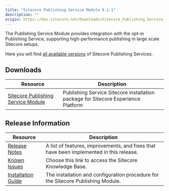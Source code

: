 ```yaml
---
title: "Sitecore Publishing Service Module 9.1.1"
description: ""
origin: https://dev.sitecore.net/Downloads/Sitecore_Publishing_Service_Module/9x/Sitecore_Publishing_Service_Module_911.aspx
---
```


The Publishing Service Module provides integration with the opt-in Publishing Service, supporting high-performance publishing in large scale Sitecore setups.

Here you will find [all available versions](/downloads/Sitecore_Publishing_Service) of Sitecore Publishing Services.

## Downloads

 | Resource | Description |
 | --- | --- |
 | [Sitecore Publishing Service Module](https://scdp.blob.core.windows.net/downloads/Sitecore%20Publishing%20Service%20Module/9x/Sitecore%20Publishing%20Service%20Module%20911/Secure/Sitecore%20Publishing%20Module%209.1.1.0%20rev.%20r00554.zip) | Publishing Service Sitecore installation package for Sitecore Experience Platform |

## Release Information

 | Resource | Description |
 | --- | --- |
 | [Release Notes](/downloads/Sitecore_Publishing_Service_Module/9x/Sitecore_Publishing_Service_Module_911/Release_Notes) | A list of features, improvements, and fixes that have been implemented in this release. |
 | [Known Issues](https://kb.sitecore.net/articles/431510) | Choose this link to access the Sitecore Knowledge Base. |
 | [Installation Guide](https://scdp.blob.core.windows.net/downloads/Sitecore%20Publishing%20Service%20Module/9x/Sitecore%20Publishing%20Service%20Module%20911/Secure/Publishing-Service-Module-Installation-and-Configuration-Guide-9.1.1.pdf) | The installation and configuration procedure for the Sitecore Publishing Module. |